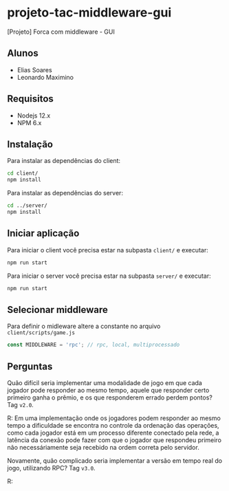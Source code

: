 # projeto-tac-middleware-gui
[Projeto] Forca com middleware - GUI

## Alunos
- Elias Soares
- Leonardo Maximino

## Requisitos

- Nodejs 12.x
- NPM 6.x

## Instalação

Para instalar as dependências do client:
```bash
cd client/
npm install
```

Para instalar as dependências do server:
```bash
cd ../server/
npm install
```

## Iniciar aplicação
Para iniciar o client você precisa estar na subpasta `client/` e executar:

```bash
npm run start
```
Para iniciar o server você precisa estar na subpasta `server/` e executar:

```bash
npm run start
```

## Selecionar middleware
Para definir o midleware altere a constante no arquivo `client/scripts/game.js`
```js
const MIDDLEWARE = 'rpc'; // rpc, local, multiprocessado
```

## Perguntas

Quão difícil seria implementar uma modalidade de jogo em que cada jogador pode responder ao mesmo tempo, aquele que responder certo primeiro ganha o prêmio, e os que responderem errado perdem pontos? Tag `v2.0`.

R: Em uma implementação onde os jogadores podem responder ao mesmo tempo a dificuldade se encontra no controle da ordenação das operações, como cada jogador está em um processo diferente conectado pela rede, a latência da conexão pode fazer com que o jogador que respondeu primeiro não necessáriamente seja recebido na ordem correta pelo servidor.  

Novamente, quão complicado seria implementar a versão em tempo real do jogo, utilizando RPC? Tag `v3.0`.

R:
